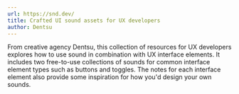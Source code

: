 ```yaml
---
url: https://snd.dev/
title: Crafted UI sound assets for UX developers
author: Dentsu
---
```


From creative agency Dentsu, this collection of resources for UX developers explores how to use sound in combination with UX interface elements. It includes two free-to-use collections of sounds for common interface element types such as buttons and toggles. The notes for each interface element also provide some inspiration for how you'd design your own sounds.
